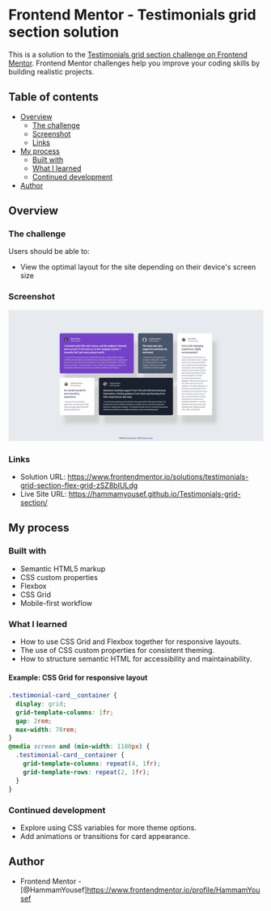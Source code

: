 # Frontend Mentor - Testimonials grid section solution

This is a solution to the [Testimonials grid section challenge on Frontend Mentor](https://www.frontendmentor.io/challenges/testimonials-grid-section-Nnw6J7Un7). Frontend Mentor challenges help you improve your coding skills by building realistic projects. 

## Table of contents

- [Overview](#overview)
  - [The challenge](#the-challenge)
  - [Screenshot](#screenshot)
  - [Links](#links)
- [My process](#my-process)
  - [Built with](#built-with)
  - [What I learned](#what-i-learned)
  - [Continued development](#continued-development)
- [Author](#author)

## Overview

### The challenge

Users should be able to:

- View the optimal layout for the site depending on their device's screen size

### Screenshot

![Testimonials Solution](image.png)

### Links

- Solution URL: https://www.frontendmentor.io/solutions/testimonials-grid-section-flex-grid-zSZ8bIULdg
- Live Site URL: https://hammamyousef.github.io/Testimonials-grid-section/

## My process

### Built with

- Semantic HTML5 markup
- CSS custom properties
- Flexbox
- CSS Grid
- Mobile-first workflow

### What I learned

- How to use CSS Grid and Flexbox together for responsive layouts.
- The use of CSS custom properties for consistent theming.
- How to structure semantic HTML for accessibility and maintainability.

#### Example: CSS Grid for responsive layout

```css
.testimonial-card__container {
  display: grid;
  grid-template-columns: 1fr;
  gap: 2rem;
  max-width: 70rem;
}
@media screen and (min-width: 1180px) {
  .testimonial-card__container {
    grid-template-columns: repeat(4, 1fr);
    grid-template-rows: repeat(2, 1fr);
  }
}
```

### Continued development

- Explore using CSS variables for more theme options.
- Add animations or transitions for card appearance.

## Author

- Frontend Mentor - [@HammamYousef]https://www.frontendmentor.io/profile/HammamYousef
